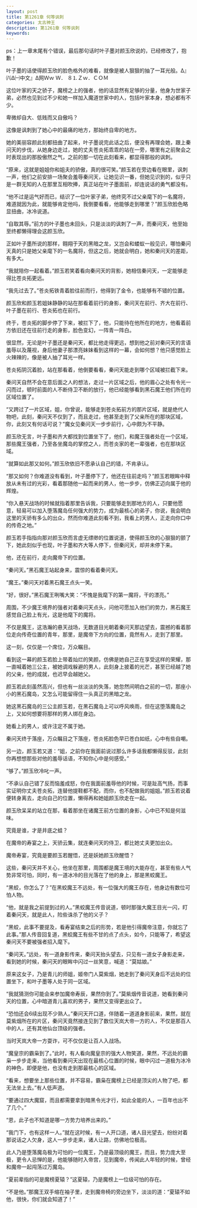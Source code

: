 ```yaml
---
layout: post
title: 第1261章 何等讽刺
categories: 太古神王
description: 第1261章 何等讽刺
keywords:
---
```


ps：上一章末尾有个错误，最后那句话时叶子墨对颜玉欣说的，已经修改了，抱歉！

叶子墨的话使得颜玉欣的脸色格外的难看，就像是被人狠狠的抽了一耳光般。Δ』㈧Δ㈠中文』Δ网Ｗｗ Ｗ． ８⒈Ｚｗ．ＣＯＭ

这位叶家的天之骄子，魔榜之上的强者，他的话显然有足够的分量，他身为世家子弟，必然也见到过不少和她一样加入魔道世家中的人，包括叶家本身，想必都有不少。

卑微却自大、低贱而又自傲吗？

这像是讽刺到了她心中的最痛的地方，那始终自卑的地方。

她的美丽容颜此刻都扭曲了起来，叶子墨说完此话之后，便没有再理会她，跟上秦问天的步伐，从她身边走过，她的丈夫苍炎拓乖乖的站在一旁，哪里有之前聚会之时表现出的那股傲然之气，之前的那一切在此刻看来，都显得那般的讽刺。

“原来，这就是姐姐你和姐夫的骄傲，真的很可笑。”颜玉若在旁边看在眼里，讽刺一声，他们之前安排一场聚会羞辱秦问天，让她见识一番，但她见识到的，似乎只是一群无知的人在那里互相吹捧，真正站在叶子墨面前，却连说话的勇气都没有。

“他不过是运气好而已，结识了一位叶家子弟，他终究不过父亲麾下的一名魔将，难道就因为此，就能够肯定他吗，我倒要看看，他能够走到哪里？”颜玉欣脸色略显扭曲，冰冷说道。

“自取其辱。”前方的叶子墨也未回头，只是淡淡的讽刺了一声，而秦问天，他至始至终都懒得理会这颜玉欣。

正如叶子墨所说的那样，翱翔于天的黑暗之龙，又岂会和蝼蚁一般见识，哪怕秦问天真的只是她父亲麾下的一名魔将，但这之后，她就会明白，她和秦问天的差距，有多大。

“我就陪你一起看着。”颜玉若笑着看向秦问天的背影，她相信秦问天，一定能够走得比苍炎拓更远。

“我先过去了。”苍炎拓铁青着脸往前而行，他得到了金令，也能够有不错的位置。

颜玉欣和颜玉若姐妹静静的站在那看着前行的身影，秦问天在前行、齐大在前行、叶子墨在前行、苍炎拓也在前行。

终于，苍炎拓的脚步停了下来，被拦下了，他，只能待在他所在的地方，他看着前方依旧还在往前行走的身影，脸色变幻，一阵青一阵白。

很显然，无论是叶子墨还是秦问天，都比他走得更远，想到他之前对秦问天的言语羞辱以及蔑视，身后他妻子那漂亮妹妹看到这样的一幕，会如何想？他只感觉脸上火辣辣的，像是被人抽了耳光一样。

苍炎拓阴沉着脸，站在那看着，他倒要看看，秦问天能走到哪个区域被拦截下来。

秦问天自然不会在意后面之人的想法，走过一片区域之后，他的眉心之处有令光一闪而过，顿时前面的人不断侍卫不断的放行，他已经能够看到黑石魔王他们所在的区域位置了。

“又跨过了一片区域，姐，你曾说，能够走到苍炎拓前方的那片区域，就是绝代人物吧，此刻，秦问天不仅到了，而且走过，他甚至走到了父亲所在的那块区域，你，此刻又有何话可说？”魔女见秦问天一步步前行，心中颇为不平静。

颜玉欣无言，叶子墨和齐大都找到位置坐下了，他们，和魔王强者处在一个区域，那些魔王强者，乃至各坐魔岛的掌控之人，而苍炎家的老一辈强者，也在那块区域。

“就算如此那又如何。”颜玉欣依旧不愿承认自己的错，不肯承认。

“那又如何？你难道没有看到，叶子墨停下了，他还在往前走吗？”颜玉若眼眸中释放从未有过的光彩，看着那随他一起而来的男人，他一步步，仿佛正迈向属于他的辉煌。

“你入悬天战场的时候就指着那里告诉我，只要能够走到那地方的人，只要他愿意，轻易可以加入堕落魔岛任何强大的势力，成为最核心的弟子，你说，我会明白这里的天骄有多么的出众，然而你难道此刻看不到，我看上的男人，正走向你口中的传奇之地。”

颜玉若手指指向那对颜玉欣而言虚无缥缈的位置说道，使得颜玉欣的心狠狠的颤了下，她此刻似乎也现，叶子墨和齐大等人停下，但秦问天，却并未停下来。

他，还在前行，走向魔帝下的位置。

“秦问天。”黑石魔王站起身来，震惊的看着秦问天。

“魔王。”秦问天对着黑石魔王点头一笑。

“好，很好。”黑石魔王咧嘴大笑：“不愧是我麾下的第一魔将，干的漂亮。”

周围，不少魔王境界的强者对着秦问天点头，问他可愿加入他们的势力，黑石魔王感觉自己脸上有光，这是他麾下的魔将。

不仅是魔王，这浩瀚的悬天战场，无数道目光朝着秦问天那边望去，震撼的看着那位走向传奇位置的青年，那里，是魔帝下方向的位置，竟然有人，走到了那里。

这一刻，仅仅是一个席位，万众瞩目。

看到这一幕的颜玉若脸上带着灿烂的笑颜，仿佛是她自己正在享受这样的荣耀，那一直喊着她三公主，被她调戏躲避的男人，此刻身上披着的光芒，甚至已经越了她的父亲，他的成就，也迟早会越她父。

颜玉若此刻虽然高兴，但也有一丝淡淡的失落，她忽然间明白之前的一切，那座小小的黑石魔岛，又怎么可能留得住一头真正的黑暗之龙。

她这黑石魔岛的三公主颜玉若，在黑石魔岛上可以呼风唤雨，但在这堕落魔岛之上，又如何想要将那样的男人绑在身边。

她看上的男人，或许注定不属于她。

秦问天终于落座，万众瞩目之下落座，苍炎拓脸色早已苍白如纸，心中有些自嘲。

另一边，颜玉若又道：“姐，之前你在我面前说过那么许多话我都懒得反驳，此刻你再想想那些对他的羞辱话语，不知你心中是何感受。”

“够了。”颜玉欣冷叱一声。

“不承认自己错了反而恼羞成怒，你在我面前羞辱他的时候，可是趾高气扬，而事实证明你丈夫苍炎拓，连替他提鞋都不配，而你，也不配做我的姐姐。”颜玉若说着便转身离去，走向自己的位置，懒得再和她姐颜玉欣走在一起。

颜玉欣呆呆的站立在那，看着那坐在诸魔王前方位置的身影，心中已不知是何滋味。

究竟是谁，才是井底之蛙？

在魔帝的寿宴之上，天骄云集，就连秦问天的侍卫，都比她丈夫更加出众。

魔帝寿宴，究竟是要颜玉若醒悟，还是妖她颜玉欣醒悟？

这些，秦问天并不关心，他坐在那里，周围都是魔王境的大能存在，甚至有些人气势非常可怕，同时，有一道冰冷的目光落在了他的身上，那是黑蛟魔王。

“黑蛟，你怎么了？”在黑蛟魔王不远处，有一位强大的魔王存在，他身边有数位可怕人物。

“他，就是我之前提到过的人。”黑蛟魔王传音说道，顿时那强大魔王目光一闪，盯着秦问天，就是此人，险些诛杀了他的义子？

“黑蛟，此事不要提及，看寿宴结束之后的形势，若是他引得魔帝注意，你就忘了此事。”那人传音回复道，黑蛟魔王有些不甘的点了点头，如今，只能等了，希望这秦问天不要被强者招入麾下。

“秦问天。”远处，有一道身影传来，秦问天抬头望去，只见有一道女子身影走来，看到她的时候，秦问天的眼眸中闪过一丝笑意，喊道：“莫姑娘。”

原来这女子，乃是青儿的师姐，姬帝门人莫紫烟，她走到了秦问天身后不远处的位置坐下，和叶子墨等人处于同一区域。

“我就猜测你可能会来参加魔帝寿辰，果然你到了。”莫紫烟传音说道，她看到秦问天的位置，心中暗道青儿喜欢的男子，果然又变得更出众了。

“恐怕还会6续出现不少熟人。”秦问天开口道，伴随着一道道身影前来，果然，就在莫紫烟所在的片区，秦问天竟然接连见到了数位天岚大帝一方的人，不仅是那百人中的人，还有其他仙台顶级的强者。

当时天岚大帝一方耍诈，可不仅仅是让百人入战场。

“魔皇宗的霸枭到了。”此时，有人看向魔皇宗的强大人物笑道，果然，不远处的霸枭一步步走来，当他看到秦问天出现在最核心位置的时候，眼中闪过一道极为冰冷的神色，即便是他，也没有走到那最核心的区域。

“看来，想要坐上那些位置，并不容易，霸枭在魔榜上已经是顶尖的人物了吧，都无法坐上去。”有人低声道。

“要通过四大魔窟，而且都需要拿到暗黑令光才行，如此全能的人，一百年也出不了几个。”

“恩，此子也不知道是哪一方势力培养出来的。”

“我门下，也有这样一人。”就在这时候，有一人开口道，诸人目光望去，纷纷对着那说话之人欠身，这人一步步走来，诸人让路，仿佛地位极高。

此人乃是堕落魔岛极为可怕的一位魔王，乃是最顶级的魔王，而且，势力庞大至极，更令人忌惮的是，他能够随时入帝宫，见到魔帝，传闻此人年轻的时候，曾经和魔帝一起闯荡过万魔岛。

“夏前辈指的可是魔榜夏辕？”这夏辕，乃是魔榜上一位级可怕的存在。

“不是他。”那魔王双手缩在袖子里，走到魔帝椅的旁边坐下，淡淡的道：“夏辕不如他，很快，你们就会知道了！”

